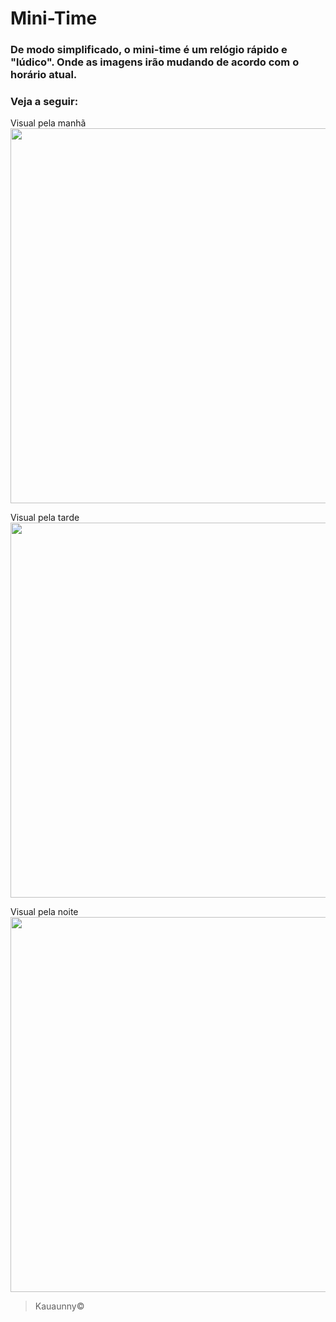 <h1> Mini-Time</h1>

<h3> De modo simplificado, o mini-time é um relógio rápido e "lúdico". Onde as imagens irão mudando de acordo com o horário atual.</h3>

<h3>Veja a seguir:</h3>

<p>
  Visual pela manhã <br>
    <img src="https://user-images.githubusercontent.com/72564756/156000232-93587823-b39e-4f02-9065-46e0b7bf4b74.png" width="600px">
</p>

<p>
  Visual pela tarde <br>
  <img src="https://user-images.githubusercontent.com/72564756/156000641-c92b969f-d52e-4b98-93a0-5fc39bb3bf80.png" width="600px">
</p>

<p>
  Visual pela noite <br>
  <img src="https://user-images.githubusercontent.com/72564756/156001235-c3869acf-5a60-44db-b458-6cf35a44f005.png" width="600px">
</p>

> Kauaunny&copy;
